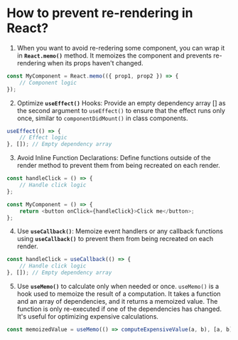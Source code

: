 # How to prevent re-rendering in React? 

1. When you want to avoid re-redering some component, you can wrap it in __`React.memo()`__ method. It memoizes the component and prevents re-rendering when its props haven't changed.

```javascript
const MyComponent = React.memo(({ prop1, prop2 }) => {
    // Component logic
});


```

2. Optimize __`useEffect()`__ Hooks: Provide an empty dependency array [] as the second argument to `useEffect()` to ensure that the effect runs only once, similar to `componentDidMount()` in class components.

```javascript
useEffect(() => {
    // Effect logic
}, []); // Empty dependency array


```

3. Avoid Inline Function Declarations: Define functions outside of the render method to prevent them from being recreated on each render.

```javascript
const handleClick = () => {
    // Handle click logic
};

const MyComponent = () => {
    return <button onClick={handleClick}>Click me</button>;
};

```
4. Use __`useCallback()`__: Memoize event handlers or any callback functions using __`useCallback()`__ to prevent them from being recreated on each render.

```javascript
const handleClick = useCallback(() => {
    // Handle click logic
}, []); // Empty dependency array

```
5. Use __`useMemo()`__ to calculate only when needed or once. `useMemo()` is a hook used to memoize the result of a computation. It takes a function and an array of dependencies, and it returns a memoized value. The function is only re-executed if one of the dependencies has changed. It's useful for optimizing expensive calculations.

```javascript
const memoizedValue = useMemo(() => computeExpensiveValue(a, b), [a, b]);


```
